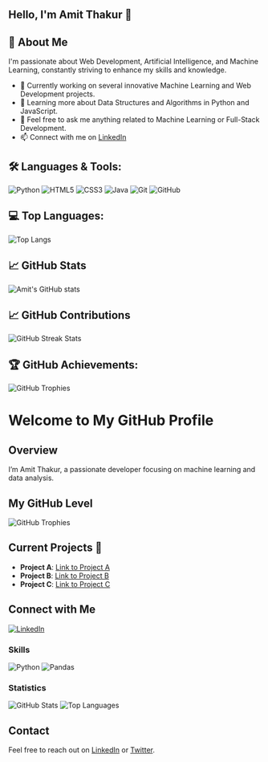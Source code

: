 ## Hello, I'm Amit Thakur 👋

## 🚀 About Me

I'm passionate about Web Development, Artificial Intelligence, and Machine Learning, constantly striving to enhance my skills and knowledge.

- 🔭 Currently working on several innovative Machine Learning and Web Development projects.
- 🌱 Learning more about Data Structures and Algorithms in Python and JavaScript.
- 💬 Feel free to ask me anything related to Machine Learning or Full-Stack Development.
- 📫 Connect with me on [LinkedIn]()

## 🛠️ Languages & Tools:
![Python](https://img.shields.io/badge/Python-3776AB?style=for-the-badge&logo=python&logoColor=white)
![HTML5](https://img.shields.io/badge/HTML5-E34F26?style=for-the-badge&logo=html5&logoColor=white)
![CSS3](https://img.shields.io/badge/CSS3-1572B6?style=for-the-badge&logo=css3&logoColor=white)
![Java](https://img.shields.io/badge/Java-ED8B00?style=for-the-badge&logo=java&logoColor=white)
![Git](https://img.shields.io/badge/Git-F05032?style=for-the-badge&logo=git&logoColor=white)
![GitHub](https://img.shields.io/badge/GitHub-181717?style=for-the-badge&logo=github&logoColor=white)

## 💻 Top Languages:
![Top Langs](https://github-readme-stats.vercel.app/api/top-langs/?username=amitthakur456&layout=compact&theme=radical)

## 📈 GitHub Stats
![Amit's GitHub stats](https://github-readme-stats.vercel.app/api?username=amitthakur456&show_icons=true&theme=radical)

## 📈 GitHub Contributions
![GitHub Streak Stats](https://github-readme-streak-stats.herokuapp.com/?user=amitthakur456&theme=radical)

## 🏆 GitHub Achievements:
![GitHub Trophies](https://github-profile-trophy.vercel.app/?username=amitthakur456&theme=radical)
# Welcome to My GitHub Profile

## Overview
I’m Amit Thakur, a passionate developer focusing on machine learning and data analysis.

## My GitHub Level
![GitHub Trophies](https://github-profile-trophy.vercel.app/?username=amitthakur456&theme=radical)

## Current Projects 🏅
- **Project A**: [Link to Project A](your-project-a-link)  
- **Project B**: [Link to Project B](your-project-b-link)  
- **Project C**: [Link to Project C](your-project-c-link)  

## Connect with Me
[![LinkedIn](https://img.shields.io/badge/LinkedIn-Profile-blue)](https://www.linkedin.com/in/yourusername/)

### Skills
![Python](https://img.shields.io/badge/Python-3776AB?style=flat-square&logo=python&logoColor=white)
![Pandas](https://img.shields.io/badge/Pandas-150458?style=flat-square&logo=pandas&logoColor=white)

### Statistics
![GitHub Stats](https://github-readme-stats.vercel.app/api?username=amitthakur456&show_icons=true&theme=radical)
![Top Languages](https://github-readme-stats.vercel.app/api/top-langs/?username=amitthakur456&layout=compact&theme=radical)

## Contact
Feel free to reach out on [LinkedIn](your-linkedin-url) or [Twitter](your-twitter-url).

